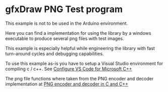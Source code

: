 # gfxDraw PNG Test program

This example is not to be used in the Arduino environment.

Here you can find a implementation for using the library by a windows executable to produce several png files with test
images.

This example is especially helpful while engineering the library with fast turn-around cycles and debugging
capabilities.

To use this example as-is you have to setup a Visual Studio environment for compiling c / c++.  See
[Configure VS Code for Microsoft C++](https://code.visualstudio.com/docs/cpp/config-msvc)

The png file functions where taken from the PNG encoder and decoder implementation at
[PNG encoder and decoder in C and C++](https://github.com/lvandeve/lodepng)


